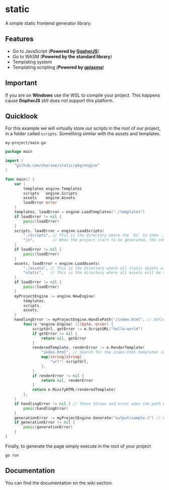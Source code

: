 # static

A simple static frontend generator library.

## Features

- Go to JavaScript (**Powered by [GopherJS](https://github.com/gopherjs/gopherjs)**)
- Go to WASM (**Powered by the standard library**)
- Templating system
- Templating scripting (**Powered by [gplasma](https://github.com/shoriwe/gplasma)**)

## Important

If you are on **Windows** use the WSL to compile your project. This happens cause **GopherJS** still does not support
this platform.

## Quicklook

For this example we will virtually store our scripts in the root of our project, in a folder called `scripts`. Something
similar with the assets and templates.

`my-project/main.go`

```go
package main

import (
	"github.com/shoriwe/static/pkg/engine"
)

func main() {
	var (
		templates engine.Templates
		scripts   engine.Scripts
		assets    engine.Assets
		loadError error
	)
	templates, loadError = engine.LoadTemplates("./templates")
	if loadError != nil {
		panic(loadError)
	}
	scripts, loadError = engine.LoadScripts(
		"./scripts", // This is the directory where the `Go` to then `JavaScript` scripts will be located
		"js",        // When the project start to be generated, the compiled JavaScript will be stored in this folder relative to the output one
	)
	if loadError != nil {
		panic(loadError)
	}
	assets, loadError = engine.LoadAssets(
		"./assets", // This is the directory where all static assets will be searched for
		"static",   // This is the directory where all assets will be stored once the project is generated.
	)
	if loadError != nil {
		panic(loadError)
	}
	myProjectEngine := engine.NewEngine(
		templates,
		scripts,
		assets,
	)
	handlingError := myProjectEngine.HandlePath("/index.html", // Define a new path to generate
		func(e *engine.Engine) ([]byte, error) {
			scriptUrl, getError := e.ScriptURL("hello-world")
			if getError != nil {
				return nil, getError
			}
			renderedTemplate, renderError := e.RenderTemplate(
				"index.html", // Search for the index.html templates in the specified templates directory
				map[string]string{
					"url": scriptUrl,
				},
			)
			if renderError != nil {
				return nil, renderError
			}
			return e.MinifyHTML(renderedTemplate)
		},
	)
	if handlingError != nil { // These throws and error when the path was already in use
		panic(handlingError)
	}
	generationError := myProjectEngine.Generate("output/sample-1") // Create the path "output/sample-1" and write to it all assets, scripts and defined paths
	if generationError != nil {
		panic(generationError)
	}
}
```

Finally, to generate the page simply execute in the root of your project

```shell
go run
```

## Documentation

You can find the documentation on the wiki section.
